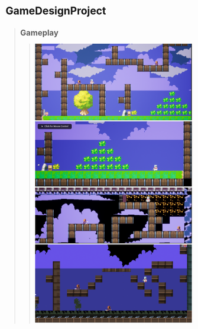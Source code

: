 # GameDesignProject

>## Gameplay
>>![Level2](https://github.com/Sharma-pratham/GameDesignProject/blob/main/Images/Level2.PNG)
>>![Level2](https://github.com/Sharma-pratham/GameDesignProject/blob/main/Images/Level2Load.PNG)
>>![Level3](https://github.com/Sharma-pratham/GameDesignProject/blob/main/Images/Level3.PNG)
>>![Level3](https://github.com/Sharma-pratham/GameDesignProject/blob/main/Images/image9.PNG)


